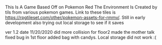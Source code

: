This Is A Game Based Off on Pokemon Red 
The Environment Is Created by tils from various pokemon games.
Link to these tiles is https://rpgtileset.com/other/pokemon-assets-for-rmmv/.
Still in early development
also trying out local storage to see if it saves


ver 1.2 date 11/20/2020
did more collision for floor2 made the mother talk fixed bug in 1st floor added bag with candys.
Local storage did not work :(
